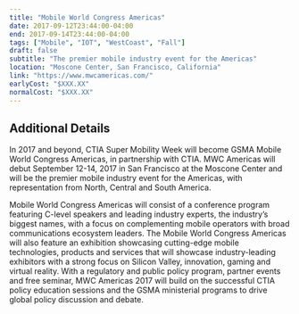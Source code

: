 ```yaml
---
title: "Mobile World Congress Americas"
date: 2017-09-12T23:44:00-04:00
end: 2017-09-14T23:44:00-04:00
tags: ["Mobile", "IOT", "WestCoast", "Fall"]
draft: false
subtitle: "The premier mobile industry event for the Americas"
location: "Moscone Center, San Francisco, California"
link: "https://www.mwcamericas.com/"
earlyCost: "$XXX.XX"
normalCost: "$XXX.XX"
---
```


<!--more-->

## Additional Details

In 2017 and beyond, CTIA Super Mobility Week will become GSMA Mobile World Congress Americas, in partnership with CTIA. MWC Americas will debut September 12-14, 2017 in San Francisco at the Moscone Center and will be the premier mobile industry event for the Americas, with representation from North, Central and South America. 

Mobile World Congress Americas will consist of a conference program featuring C-level speakers and leading industry experts, the industry’s biggest names, with a focus on complementing mobile operators with broad communications ecosystem leaders. The Mobile World Congress Americas will also feature an exhibition showcasing cutting-edge mobile technologies, products and services that will showcase industry-leading exhibitors with a strong focus on Silicon Valley, innovation, gaming and virtual reality. With a regulatory and public policy program, partner events and free seminar, MWC Americas 2017 will build on the successful CTIA policy education sessions and the GSMA ministerial programs to drive global policy discussion and debate.
